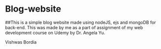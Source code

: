 # Blog-website

##This is a simple blog website made using nodeJS, ejs and mongoDB for back-end. This was made by me as a part of assignment of my web development course on Udemy by Dr. Angela Yu.

Vishwas Bordia
